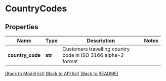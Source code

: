 # CountryCodes

## Properties
Name | Type | Description | Notes
------------ | ------------- | ------------- | -------------
**country_code** | **str** | Customers travelling country code in ISO 3166 alpha-2 format | 

[[Back to Model list]](../README.md#documentation-for-models) [[Back to API list]](../README.md#documentation-for-api-endpoints) [[Back to README]](../README.md)

